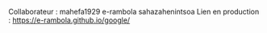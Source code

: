 Collaborateur : mahefa1929
				e-rambola
				sahazahenintsoa
Lien en production : https://e-rambola.github.io/google/
